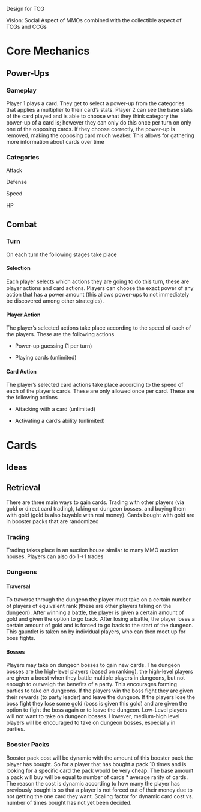 Design for TCG

Vision: Social Aspect of MMOs combined with the collectible aspect of TCGs and CCGs

# Core Mechanics

## Power-Ups

### Gameplay

Player 1 plays a card. They get to select a power-up from the categories that applies a multiplier to their card’s stats. Player 2 can see the base stats of the card played and is able to choose what they think category the power-up of a card is; however they can only do this once per turn on only one of the opposing cards. If they choose correctly, the power-up is removed, making the opposing card much weaker. This allows for gathering more information about cards over time

### Categories

Attack

Defense

Speed

HP

## Combat

### Turn

On each turn the following stages take place

#### Selection

Each player selects which actions they are going to do this turn, these are player actions and card actions. Players can choose the exact power of any action that has a power amount (this allows power-ups to not immediately be discovered among other strategies).

#### Player Action

The player’s selected actions take place according to the speed of each of the players. These are the following actions

* Power-up guessing (1 per turn)

* Playing cards (unlimited)

#### Card Action

The player’s selected card actions take place according to the speed of each of the player’s cards. These are only allowed once per card. These are the following actions

* Attacking with a card (unlimited)

* Activating a card’s ability (unlimited)

# Cards

## Ideas

## Retrieval

There are three main ways to gain cards. Trading with other players (via gold or direct card trading), taking on dungeon bosses, and buying them with gold (gold is also buyable with real money). Cards bought with gold are in booster packs that are randomized

### Trading

Trading takes place in an auction house similar to many MMO auction houses. Players can also do 1->1 trades

### Dungeons

#### Traversal

To traverse through the dungeon the player must take on a certain number of players of equivalent rank (these are other players taking on the dungeon). After winning a battle, the player is given a certain amount of gold and given the option to go back. After losing a battle, the player loses a certain amount of gold and is forced to go back to the start of the dungeon. This gauntlet is taken on by individual players, who can then meet up for boss fights.

#### Bosses

Players may take on dungeon bosses to gain new cards. The dungeon bosses are the high-level players (based on ranking), the high-level players are given a boost when they battle multiple players in dungeons, but not enough to outweigh the benefits of a party. This encourages forming parties to take on dungeons. If the players win the boss fight they are given their rewards (to party leader) and leave the dungeon. If the players lose the boss fight they lose some gold (boss is given this gold) and are given the option to fight the boss again or to leave the dungeon. Low-Level players will not want to take on dungeon bosses. However, medium-high level players will be encouraged to take on dungeon bosses, especially in parties.

### Booster Packs

Booster pack cost will be dynamic with the amount of this booster pack the player has bought. So for a player that has bought a pack 10 times and is looking for a specific card the pack would be very cheap. The base amount a pack will buy will be equal to number of cards * average rarity of cards. The reason the cost is dynamic according to how many the player has previously bought is so that a player is not forced out of their money due to not getting the one card they want. Scaling factor for dynamic card cost vs. number of times bought has not yet been decided.

